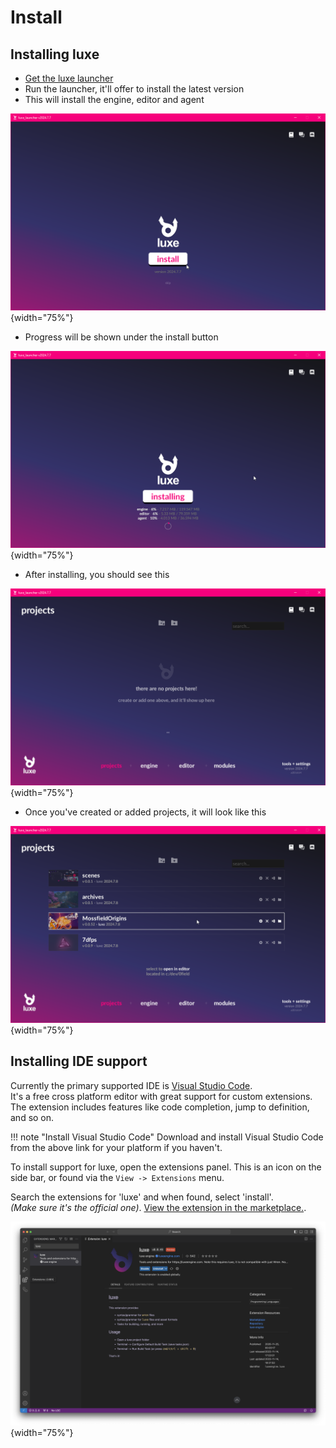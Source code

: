 
# Install

## Installing luxe
- [Get the luxe launcher](https://luxeengine.com/get)
- Run the launcher, it'll offer to install the latest version
- This will install the engine, editor and agent

![](images/get/launcher.png){width="75%"}

- Progress will be shown under the install button
  
![](images/get/install.png){width="75%"}

- After installing, you should see this
  
![](images/get/empty.png){width="75%"}

- Once you've created or added projects, it will look like this

![](images/get/projects.png){width="75%"}

## Installing IDE support

Currently the primary supported IDE is [Visual Studio Code](https://code.visualstudio.com/).   
It's a free cross platform editor with great support for custom extensions.
The extension includes features like code completion, jump to definition, and so on.

!!! note "Install Visual Studio Code" 
    Download and install Visual Studio Code from the above link for your platform if you haven't.

To install support for luxe, open the extensions panel. 
This is an icon on the side bar, or found via the `View -> Extensions` menu.  

Search the extensions for 'luxe' and when found, select 'install'.   
_(Make sure it's the official one)_. [View the extension in the marketplace.](https://marketplace.visualstudio.com/items?itemName=luxeengine.luxe).

![](images/get/vscode-0.png){width="75%"}
